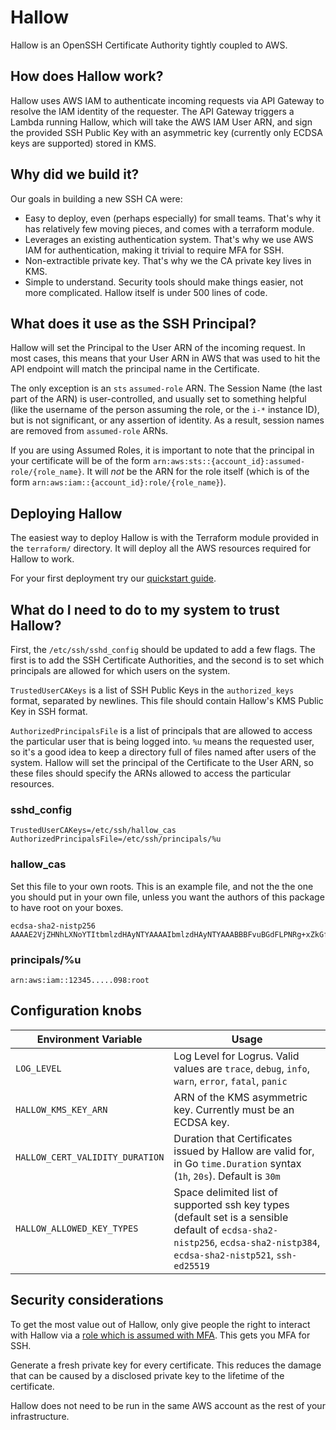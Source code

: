 # Hallow

Hallow is an OpenSSH Certificate Authority tightly coupled to AWS.

## How does Hallow work?

Hallow uses AWS IAM to authenticate incoming requests via API Gateway to
resolve the IAM identity of the requester. The API Gateway triggers a Lambda
running Hallow, which will take the AWS IAM User ARN, and sign the provided
SSH Public Key with an asymmetric key (currently only ECDSA keys are
supported) stored in KMS.

## Why did we build it?

Our goals in building a new SSH CA were:

- Easy to deploy, even (perhaps especially) for small teams. That's why it has
  relatively few moving pieces, and comes with a terraform module.
- Leverages an existing authentication system. That's why we use AWS IAM for
  authentication, making it trivial to require MFA for SSH.
- Non-extractible private key. That's why we the CA private key lives in KMS.
- Simple to understand. Security tools should make things easier, not more
  complicated. Hallow itself is under 500 lines of code.

## What does it use as the SSH Principal?

Hallow will set the Principal to the User ARN of the incoming request. In
most cases, this means that your User ARN in AWS that was used to hit the
API endpoint will match the principal name in the Certificate.

The only exception is an `sts` `assumed-role` ARN. The Session Name (the last
part of the ARN) is user-controlled, and usually set to something helpful
(like the username of the person assuming the role, or the `i-*` instance ID),
but is not significant, or any assertion of identity. As a result, session
names are removed from `assumed-role` ARNs.

If you are using Assumed Roles, it is important to note that the principal in
your certificate will be of the form
`arn:aws:sts::{account_id}:assumed-role/{role_name}`. It will _not_ be the ARN
for the role itself (which is of the form
`arn:aws:iam::{account_id}:role/{role_name}`).

## Deploying Hallow

The easiest way to deploy Hallow is with the Terraform module provided in the
`terraform/` directory. It will deploy all the AWS resources required for
Hallow to work.

For your first deployment try our [quickstart guide](docs/QUICKSTART.md).

## What do I need to do to my system to trust Hallow?

First, the `/etc/ssh/sshd_config` should be updated to add a few flags.
The first is to add the SSH Certificate Authorities, and the second is to
set which principals are allowed for which users on the system.

`TrustedUserCAKeys` is a list of SSH Public Keys in the `authorized_keys`
format, separated by newlines. This file should contain Hallow's KMS
Public Key in SSH format.

`AuthorizedPrincipalsFile` is a list of principals that are allowed to
access the particular user that is being logged into. `%u` means the requested
user, so it's a good idea to keep a directory full of files named after
users of the system. Hallow will set the principal of the Certificate to
the User ARN, so these files should specify the ARNs allowed to access the
particular resources.

### sshd_config

```
TrustedUserCAKeys=/etc/ssh/hallow_cas
AuthorizedPrincipalsFile=/etc/ssh/principals/%u
```

### hallow_cas

Set this file to your own roots. This is an example file, and not the
the one you should put in your own file, unless you want the authors
of this package to have root on your boxes.

```
ecdsa-sha2-nistp256 AAAAE2VjZHNhLXNoYTItbmlzdHAyNTYAAAAIbmlzdHAyNTYAAABBBFvuBGdFLPNRg+xZkGfQ5u9V3FD6etx0cz0fx6HkjzAvZ0W/FF4HYZPsCkLpsJhjaRfF1Nm9mNXiyaHsrkfaKgQ=
```

### principals/%u

```
arn:aws:iam::12345.....098:root
```

## Configuration knobs

| Environment Variable       | Usage                         |
|----------------------------|-------------------------------|
| `LOG_LEVEL`                | Log Level for Logrus. Valid values are `trace`, `debug`, `info`, `warn`, `error`, `fatal`, `panic` |
| `HALLOW_KMS_KEY_ARN`       | ARN of the KMS asymmetric key. Currently must be an ECDSA key. |
| `HALLOW_CERT_VALIDITY_DURATION` | Duration that Certificates issued by Hallow are valid for, in Go `time.Duration` syntax (`1h`, `20s`). Default is `30m` |
| `HALLOW_ALLOWED_KEY_TYPES` | Space delimited list of supported ssh key types (default set is a sensible default of `ecdsa-sha2-nistp256`, `ecdsa-sha2-nistp384`, `ecdsa-sha2-nistp521`, `ssh-ed25519` |

## Security considerations

To get the most value out of Hallow, only give people the right to interact
with Hallow via a [role which is assumed with MFA](https://medium.com/starting-up-security/securing-local-aws-credentials-9589b56a0957).
This gets you MFA for SSH.

Generate a fresh private key for every certificate. This reduces the damage
that can be caused by a disclosed private key to the lifetime of the
certificate.

Hallow does not need to be run in the same AWS account as the rest of your
infrastructure.
